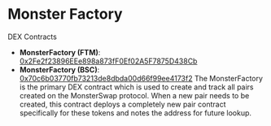 # Monster Factory

DEX Contracts

- **MonsterFactory (FTM)**: [0x2Fe2f23896EEe898a873fF0Ef02A5F7875D438Cb](https://ftmscan.com/address/0x2Fe2f23896EEe898a873fF0Ef02A5F7875D438Cb#code)
- **MonsterFactory (BSC)**: [0x70c6b03770fb73213de8dbda00d66f99ee4173f2](https://testnet.bscscan.com/address/0x70c6b03770fb73213de8dbda00d66f99ee4173f2#readContract)
  The MonsterFactory is the primary DEX contract which is used to create and track all pairs created on the MonsterSwap protocol. When a new pair needs to be created, this contract deploys a completely new pair contract specifically for these tokens and notes the address for future lookup.
